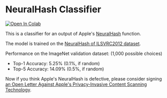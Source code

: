 # NeuralHash Classifier

[![Open In Colab](https://colab.research.google.com/assets/colab-badge.svg)](https://colab.research.google.com/github/kjsman/NeuralHash-Classifier/blob/main/NeuralHash_Classifier.ipynb)

This is a classifier for an output of Apple's [NeuralHash](https://www.apple.com/child-safety/pdf/CSAM_Detection_Technical_Summary.pdf) function.

The model is trained on the [NeuralHash of ILSVRC2012 dataset](https://github.com/kjsman/NeuralHash-Classifier/releases/tag/t).

Performance on the ImageNet validation dataset: (1,000 possible choices)
- Top-1 Accuracy:  5.25% (0.1%, if random)
- Top-5 Accuracy: 14.09% (0.5%, if random)

Now if you think Apple's NeuralHash is defective, please consider signing [an Open Letter Against Apple's Privacy-Invasive Content Scanning Technology](https://appleprivacyletter.com/).
